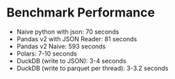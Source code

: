 Benchmark Performance
===

- Naive python with json: 70 seconds
- Pandas v2 with JSON Reader: 81 seconds
- Pandas v2 Naive: 593 seconds
- Polars: 7-10 seconds
- DuckDB (write to JSON): 3-4 seconds
- DuckDB (write to parquet per thread): 3-3.2 seconds
